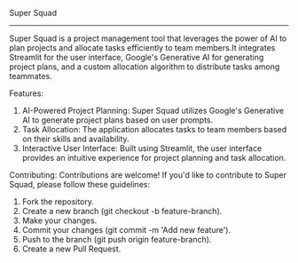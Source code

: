 Super Squad
***********
Super Squad is a project management tool that leverages the power of AI to plan projects and allocate tasks efficiently to team members.It integrates Streamlit for the user interface, Google's Generative AI for generating project plans, and a custom allocation algorithm to distribute tasks among teammates.

Features:
1. AI-Powered Project Planning: Super Squad utilizes Google's Generative AI to generate project plans based on user prompts.
2. Task Allocation: The application allocates tasks to team members based on their skills and availability.
3. Interactive User Interface: Built using Streamlit, the user interface provides an intuitive experience for project planning and task allocation.

Contributing:
Contributions are welcome! If you'd like to contribute to Super Squad, please follow these guidelines:

1. Fork the repository.
2. Create a new branch (git checkout -b feature-branch).
3. Make your changes.
4. Commit your changes (git commit -m 'Add new feature').
5. Push to the branch (git push origin feature-branch).
6. Create a new Pull Request.   
